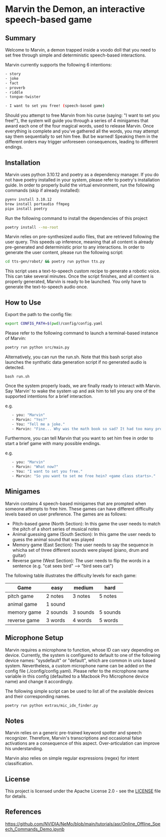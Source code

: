 # Marvin the Demon, an interactive speech-based game

## Summary

Welcome to Marvin, a demon trapped inside a voodo doll that you need to set free through simple and deterministic speech-based interactions.

Marvin currently supports the following 6 intentions:
```sh
- story
- joke
- fact
- proverb
- riddle
- tongue-twister

- I want to set you free! (speech-based game)
```

Should you attempt to free Marvin from his curse (saying: "I want to set you free!"), the system will guide you through a series of 4 minigames that award each one of the four magical words, used to release Marvin.
Once everything is complete and you've gathered all the words, you may attempt say them sequentially to set him free. But be warned! Speaking them in the different orders may trigger unforeseen consequences, leading to different endings.

## Installation

Marvin uses python 3.10.12 and poetry as a dependency manager. If you do not have poetry installed in your system, please refer to poetry's installation guide. In order to properly build the virtual environment, run the following commands (skip if already installed):

```sh
pyenv install 3.10.12
brew install portaudio ffmpeg
pipx install poetry
```
Run the following command to install the dependencies of this project

```sh
poetry install --no-root
```

Marvin relies on pre-synthesized audio files, that are retrieved following the user query. This speeds up inference, meaning that all content is already pre-generated and deterministic prior to any interactions. In order to generate the user content, please run the following script:

```sh
cd tts-gen/robot/ && poetry run python tts.py
```
This script uses a text-to-speech custom recipe to generate a robotic voice. This can take several minutes. Once the script finishes, and all content is properly generated, Marvin is ready to be launched. You only have to generate the text-to-speech audio once.

## How to Use

Export the path to the config file:

```sh
export CONFIG_PATH=$(pwd)/config/config.yaml
```

Please refer to the following command to launch a terminal-based instance of Marvin:

```sh
poetry run python src/main.py
```

Alternatively, you can run the run.sh. Note that this bash script also launches the synthatic data generation script if no generated audio is detected.

```
bash run.sh
```

Once the system properly loads, we are finally ready to interact with Marvin. Say 'Marvin' to wake the system up and ask him to tell you any one of the supported intentions for a brief interaction.

e.g.
```sh
   - you: "Marvin"
   - Marvin: "Yes?"
   - You: "Tell me a joke."
   - Marvin: "Fine... Why was the math book so sad? It had too many problems."
```

Furthermore, you can tell Marvin that you want to set him free in order to start a brief game with many possible endings.

e.g.
```sh
   - you: "Marvin"
   - Marvin: "What now?"
   - You: "I want to set you free."
   - Marvin: "So you want to set me free hein? <game class starts>."
```

## Minigames

Marvin contains 4 speech-based minigames that are prompted when someone attempts to free him. These games can have different difficulty levels based on user preference. The games are as follows:

- Pitch-based game (North Section): In this game the user needs to match the pitch of a short series of musical notes
- Animal guessing game (South Section): In this game the user needs to guess the animal sound that was played
- Memory game (East Section): The user needs to say the sequence in whicha set of three different sounds were played (piano, drum and guitar)
- Reverse game (West Section): The user needs to flip the words in a sentence (e.g. "cat sees bird" --> "bird sees cat")

The following table illustrates the difficulty levels for each game:

| Game       | easy   | medium | hard   |
|------------|--------|--------|--------|
|pitch game  |2 notes |3 notes |5 notes |
|animal game |1 sound                   |
|memory game |2 sounds|3 sounds|5 sounds|
|reverse game|3 words |4 words |5 words |

## Microphone Setup

Marvin requires a microphone to function, whose ID can vary depending on device. Currently, the system is configured to default to one of the following device names: "sysdefault" or "default", which are common in unix based system. Nevertheless, a custom microphone name can be added on the config file (./config/config.yaml). Please refer to the microphone name variable in this config (defaulted to a Macbook Pro Microphone device name) and change it accordingly.

The following simple script can be used to list all of the available devices and their corresponding names.

```sh
poetry run python extras/mic_idx_finder.py
```

## Notes

Marvin relies on a generic pre-trained keyword spotter and speech recognizer. Therefore, Marvin's transcriptions and occasional false activations are a consequence of this aspect. Over-articulation can improve his understanding.

Marvin also relies on simple regular expressions (regex) for intent classification.

## License

This project is licensed under the Apache License 2.0 - see the [LICENSE](LICENSE) file for details.

## References

https://github.com/NVIDIA/NeMo/blob/main/tutorials/asr/Online_Offline_Speech_Commands_Demo.ipynb
